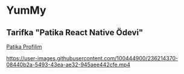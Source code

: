 # YumMy
## Tarifka "Patika React Native Ödevi"
[Patika Profilim](https://app.patika.dev/haham)



https://user-images.githubusercontent.com/100444900/236214370-08440b2a-5493-43ea-ae32-945aee442cfe.mp4

